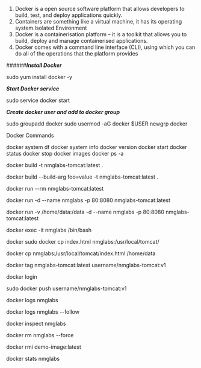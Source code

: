 1. Docker is a open source software platform that allows developers to build, test, and deploy applications quickly.
2. Containers are something like a virtual machine, it has its operating system.Isolated Environment
3. Docker is a containerisation platform – it is a toolkit that allows you to build, deploy and manage containerised applications.
4. Docker comes with a command line interface (CLI), using which you can do all of the operations that the platform provides

######***Install Docker***

sudo yum install docker -y

***Start Docker service***

sudo service docker start

***Create docker user and add to docker group***

sudo groupadd docker 
sudo usermod -aG docker $USER
newgrp docker

Docker Commands

docker system df
docker system info
docker version
docker start
docker status
docker stop
docker images
docker ps -a

docker build -t nmglabs-tomcat:latest .

docker build --build-arg foo=value -t nmglabs-tomcat:latest .

docker run --rm nmglabs-tomcat:latest

docker run -d --name nmglabs -p 80:8080 nmglabs-tomcat:latest

docker run -v /home/data:/data -d --name nmglabs -p 80:8080 nmglabs-tomcat:latest

docker exec -it nmglabs /bin/bash

docker sudo docker cp index.html nmglabs:/usr/local/tomcat/

docker cp nmglabs:/usr/local/tomcat/index.html /home/data

docker tag nmglabs-tomcat:latest username/nmglabs-tomcat:v1

docker login

sudo docker push username/nmglabs-tomcat:v1

docker logs nmglabs

docker logs nmglabs --follow

docker inspect nmglabs

docker rm nmglabs --force

docker rmi demo-image:latest

docker stats nmglabs



